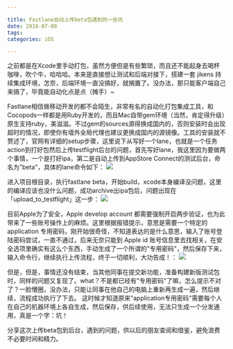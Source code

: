 ```yaml
---

title: Fastlane自动上传beta包遇到的一些坑
date: 2018-07-08
tags:
categories: iOS

---
```


之前都是在Xcode里手动打包，虽然方便但是有些繁琐，而且还不能起身去喝杯咖啡，吹个牛，哈哈哈。本来是直接想让测试和后端对接下，搭建一套 jikens 持续集成环境，怎奈，后端环境一直没搞好，就搁置了。没办法，那只能客户端自己来搞了，毕竟能自动化点是点（摊手）~

<!--more-->

Fastlane相信做移动开发的都不会陌生，非常有名的自动化打包集成工具，和Cocopods一样都是用Ruby开发的，而且Mac自带gem环境（当然，肯定得升级）原生支持ruby，美滋滋。不过gem的sources源得换成国内的，否则安装时会出现超时的情况，即使你有墙外全局代理也建议更换成国内的源镜像。工具的安装就不赘述了，官网有详细的setup步骤，这里说下从写好一个lane，也就是一个任务action到打好包然后上传testflight后台的问题，首先写好lane，我这里因为要做两个事情，一个是打好ipa，第二是自动上传到AppStore Connect的测试后台，命名为"beta"，具体的lane命令如下：
![](https://s2.ax1x.com/2019/07/10/Z64LX6.jpg)

进入项目根目录，执行fastlane beta，开始build，xcode本身编译没问题，这里的编译应该也没什么问题，成功archive出ipa包后，问题出现在「upload_to_testflight」这一步：
![](https://s2.ax1x.com/2019/07/10/Z64sYj.jpg)

目前Apple为了安全，Apple develop account 都需要强制开启两步验证，也为此带来了一些账号操作上的麻烦。这里根据报错提示，意思是需要一个特定的 application 专用密码，刚开始很奇怪，不知道表达的是什么意思，输入了账号登陆密码尝试，一直不通过，后来无奈只能到 Apple id 账号信息里去找相关，在安全选项里确实有这么个东西，手动生成了一个所谓的"专用密码"，然后保存下来，输入命令行，继续执行上传流程，终于一切顺利，大功告成！：
![](https://s2.ax1x.com/2019/07/10/Z65YEF.jpg)

但是，但是，事情还没有结束，当其他同事在提交新功能，准备构建新版测试包时，同样的问题又复现了。what？不是都已经有"专用密码"了嘛，怎么提示不对了？一脸懵圈，没办法，只能让同事在他自己的电脑上重新再生成一遍，然后继续，流程成功执行了下去。
这时候才知道原来"application专用密码"需要每个人在自己的机器环境上各自生成，然后保存，供后续使用，无法只生成一个分发通用，真是一个字：坑！

分享这次上传beta包到后台，遇到的问题，供以后的朋友查阅和借鉴，避免浪费不必要时间和精力。
